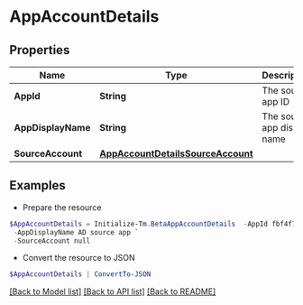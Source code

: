 # AppAccountDetails
## Properties

Name | Type | Description | Notes
------------ | ------------- | ------------- | -------------
**AppId** | **String** | The source app ID | [optional] 
**AppDisplayName** | **String** | The source app display name | [optional] 
**SourceAccount** | [**AppAccountDetailsSourceAccount**](AppAccountDetailsSourceAccount.md) |  | [optional] 

## Examples

- Prepare the resource
```powershell
$AppAccountDetails = Initialize-Tm.BetaAppAccountDetails  -AppId fbf4f72280304f1a8bc808fc2a3bcf7b `
 -AppDisplayName AD source app `
 -SourceAccount null
```

- Convert the resource to JSON
```powershell
$AppAccountDetails | ConvertTo-JSON
```

[[Back to Model list]](../README.md#documentation-for-models) [[Back to API list]](../README.md#documentation-for-api-endpoints) [[Back to README]](../README.md)

